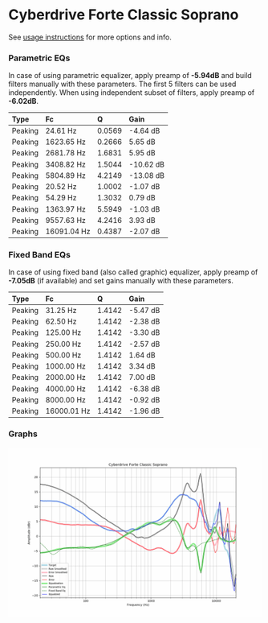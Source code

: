 # Cyberdrive Forte Classic Soprano
See [usage instructions](https://github.com/jaakkopasanen/AutoEq#usage) for more options and info.

### Parametric EQs
In case of using parametric equalizer, apply preamp of **-5.94dB** and build filters manually
with these parameters. The first 5 filters can be used independently.
When using independent subset of filters, apply preamp of **-6.02dB**.

| Type    | Fc          |      Q | Gain      |
|:--------|:------------|:-------|:----------|
| Peaking | 24.61 Hz    | 0.0569 | -4.64 dB  |
| Peaking | 1623.65 Hz  | 0.2666 | 5.65 dB   |
| Peaking | 2681.78 Hz  | 1.6831 | 5.95 dB   |
| Peaking | 3408.82 Hz  | 1.5044 | -10.62 dB |
| Peaking | 5804.89 Hz  | 4.2149 | -13.08 dB |
| Peaking | 20.52 Hz    | 1.0002 | -1.07 dB  |
| Peaking | 54.29 Hz    | 1.3032 | 0.79 dB   |
| Peaking | 1363.97 Hz  | 5.5949 | -1.03 dB  |
| Peaking | 9557.63 Hz  | 4.2416 | 3.93 dB   |
| Peaking | 16091.04 Hz | 0.4387 | -2.07 dB  |

### Fixed Band EQs
In case of using fixed band (also called graphic) equalizer, apply preamp of **-7.05dB**
(if available) and set gains manually with these parameters.

| Type    | Fc          |      Q | Gain     |
|:--------|:------------|:-------|:---------|
| Peaking | 31.25 Hz    | 1.4142 | -5.47 dB |
| Peaking | 62.50 Hz    | 1.4142 | -2.38 dB |
| Peaking | 125.00 Hz   | 1.4142 | -3.30 dB |
| Peaking | 250.00 Hz   | 1.4142 | -2.57 dB |
| Peaking | 500.00 Hz   | 1.4142 | 1.64 dB  |
| Peaking | 1000.00 Hz  | 1.4142 | 3.34 dB  |
| Peaking | 2000.00 Hz  | 1.4142 | 7.00 dB  |
| Peaking | 4000.00 Hz  | 1.4142 | -6.38 dB |
| Peaking | 8000.00 Hz  | 1.4142 | -0.92 dB |
| Peaking | 16000.01 Hz | 1.4142 | -1.96 dB |

### Graphs
![](./Cyberdrive%20Forte%20Classic%20Soprano.png)